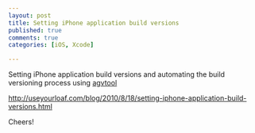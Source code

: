 ```yaml
---
layout: post
title: Setting iPhone application build versions
published: true
comments: true
categories: [iOS, Xcode]

---
```

<div>Setting iPhone application build versions and automating the build versioning process using&nbsp;<a href="http://developer.apple.com/library/mac/#documentation/Darwin/Reference/ManPages/man8/agvtool.8.html">agvtool</a></div><p /><a href="http://useyourloaf.com/blog/2010/8/18/setting-iphone-application-build-versions.html">http://useyourloaf.com/blog/2010/8/18/setting-iphone-application-build-versions.html</a><p /><p /><div>Cheers!</div>
